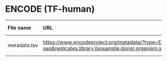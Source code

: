 # ENCODE (TF-human)

| File name    | URL                                                                                                                                                                                                                                                                                                                                                                                                                                                                                                                                                                                                             | Access date  | MD5SUM                           | Remark |
| :----------- | :-------------------------------------------------------------------------------------------------------------------------------------------------------------------------------------------------------------------------------------------------------------------------------------------------------------------------------------------------------------------------------------------------------------------------------------------------------------------------------------------------------------------------------------------------------------------------------------------------------------- | :----------- | :------------------------------- | :----- |
| metadata.tsv | https://www.encodeproject.org/metadata/?type=Experiment&control_type%21=%2A&status=released&perturbed=false&assay_title=TF+ChIP-seq&replicates.library.biosample.donor.organism.scientific_name=Homo+sapiens&audit.ERROR.category%21=extremely+low+read+depth&audit.ERROR.category%21=missing+control+alignments&audit.ERROR.category%21=not+compliant+biosample+characterization&audit.ERROR.category%21=missing+compliant+biosample+characterization&audit.ERROR.category%21=control+extremely+low+read+depth&audit.ERROR.category%21=extremely+low+read+length&audit.ERROR.category%21=file+validation+error | Nov 27, 2024 | 1ff47373c8299d5e9cd2dd3004f9595c |        |
